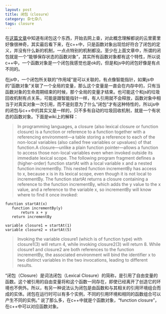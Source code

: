 ```yaml
---
layout: post
title: 闭包（closure）
category: 杂七杂八
tags: closure
---
```


在[这篇文章](http://blog.csdn.net/solstice/article/details/3066268)中知道有闭包这个东西，开始去网上查，对此概念理解都说的云里雾里好像很神奇，其实最后看下来，在c++中，只是函数对象出现恰好符合了闭包的定义，并没有什么新的机制，一点点特别的机制都没。至少在上面文章中，所谓的闭包就是一个“能够保存状态的函数对象”，其实所有函数对象都有这个特性，所以说c++中，一个函数对象是一个闭包我感觉也是ok的，但是和js中的闭包好像是有点不同的。

在js中，一个闭包所关联的“作用域”是可以关联的，有点像智能指针，如果js中的“函数对象”关联了一个全局的变量，那么这个变量是一直会在内存中的，只有当函数对象的生命周期结束的时候，那个全局的变量才结束。也可能这个和js的垃圾回收机制有点关系，可能是跟智能指针一样，有人引用就不会释放，函数对象中相当于对真实对象一次引用，而不是刻意为了什么“闭包”才有这种特性的，所以js中的闭包与c++中的其实又是一样的，只不多有自动的垃圾回收机制，就是一个有状态的函数对象。下面是wiki上的解释：

>In programming languages, a closure (also lexical closure or function closure) is a function or reference to a function together with a referencing environment—a table storing a reference to each of the non-local variables (also called free variables or upvalues) of that function.A closure—unlike a plain function pointer—allows a function to access those non-local variables even when invoked outside its immediate lexical scope.
The following program fragment defines a (higher-order) function startAt with a local variable x and a nested function incrementBy. This nested function incrementBy has access to x, because x is in its lexical scope, even though it is not local to incrementBy. The function startAt returns a closure containing a reference to the function incrementBy, which adds the y value to the x value, and a reference to the variable x, so incrementBy will know where to find it once invoked:
```
function startAt(x)
   function incrementBy(y)
       return x + y
   return incrementBy

variable closure1 = startAt(1)
variable closure2 = startAt(5)
```
>Invoking the variable closure1 (which is of function type) with closure1(3) will return 4, while invoking closure2(3) will return 8. While closure1 and closure2 are both references to the function incrementBy, the associated environment will bind the identifier x to two distinct variables in the two invocations, leading to different results.

“闭包（Closure）是词法闭包（Lexical Closure）的简称，是引用了自由变量的函数。这个被引用的自由变量将和这个函数一同存在，即使已经离开了创造它的环境也不例外。所以，有另一种说法认为闭包是由函数和与其相关的引用环境组合而成的实体。闭包在运行时可以有多个实例，不同的引用环境和相同的函数组合可以产生不同的实例。”
说了那么多，在c++中就是个函数对象，“function closure”，在c++中可以对应函数对象。
 